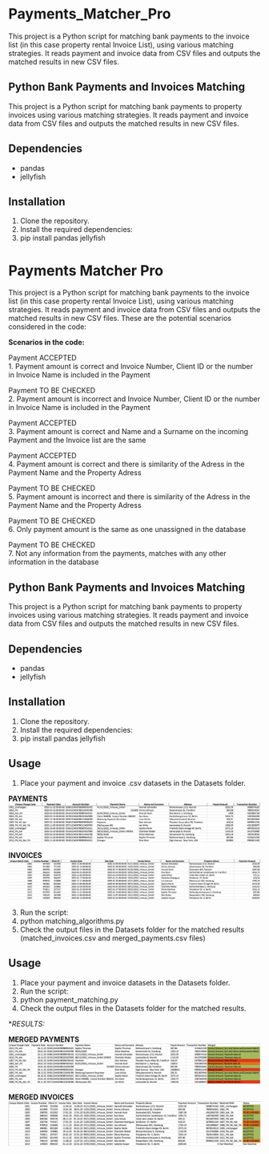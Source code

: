 # Payments_Matcher_Pro
This project is a Python script for matching bank payments to the invoice list (in this case property rental Invoice List), using various matching strategies. It reads payment and invoice data from CSV files and outputs the matched results in new CSV files.

## Python Bank Payments and Invoices Matching

This project is a Python script for matching bank payments to property invoices using various matching strategies. It reads payment and invoice data from CSV files and outputs the matched results in new CSV files.

## Dependencies

- pandas
- jellyfish

## Installation

1. Clone the repository.
2. Install the required dependencies:
3. pip install pandas jellyfish
# Payments Matcher Pro
This project is a Python script for matching bank payments to the invoice list (in this case property rental Invoice List), using various matching strategies. It reads payment and invoice data from CSV files and outputs the matched results in new CSV files.
These are the potential scenarios considered in the code:

**Scenarios in the code:** <br>

Payment ACCEPTED <br>
    1. Payment amount is correct and Invoice Number, Client ID or the number in Invoice Name is included in the Payment 

Payment TO BE CHECKED <br>
    2. Payment amount is incorrect and Invoice Number, Client ID or the number in Invoice Name is included in the Payment

Payment ACCEPTED <br>
    3. Payment amount is correct and Name and a Surname on the incoming Payment and the Invoice list are the same 

Payment ACCEPTED <br>
    4. Payment amount is correct and there is similarity of the Adress in the Payment Name and the Property Adress

Payment TO BE CHECKED <br>
    5. Payment amount is incorrect and there is similarity of the Adress in the Payment Name and the Property Adress

Payment TO BE CHECKED <br>
    6. Only payment amount is the same as one unassigned in the database

Payment TO BE CHECKED <br>
    7. Not any information from the payments, matches with any other information in the database <br>





## Python Bank Payments and Invoices Matching

This project is a Python script for matching bank payments to property invoices using various matching strategies. 
It reads payment and invoice data from CSV files and outputs the matched results in new CSV files.

## Dependencies

- pandas
- jellyfish

## Installation

1. Clone the repository.
2. Install the required dependencies:
3. pip install pandas jellyfish

## Usage

1. Place your payment and invoice .csv datasets in the Datasets folder.

**PAYMENTS**
![payment!](readme-image/payments-image.png)


**INVOICES**
![invoice!](readme-image/invoice_dB-image.png)

3. Run the script:
4. python matching_algorithms.py
5. Check the output files in the Datasets folder for the matched results (matched_invoices.csv and merged_payments.csv files) 

## Usage

1. Place your payment and invoice datasets in the Datasets folder.
2. Run the script:
3. python payment_matching.py
4. Check the output files in the Datasets folder for the matched results.

**RESULTS:*

**MERGED PAYMENTS**
![payment!](readme-image/payments_merged.png)


**MERGED INVOICES**
![payment!](readme-image/invoices_merged.png)   
